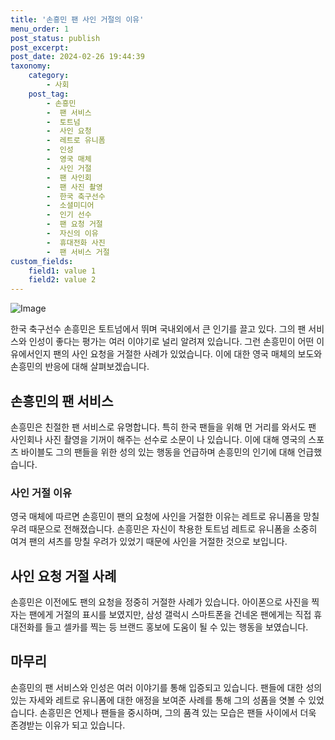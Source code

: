 ```yaml
---
title: '손흥민 팬 사인 거절의 이유'
menu_order: 1
post_status: publish
post_excerpt: 
post_date: 2024-02-26 19:44:39
taxonomy:
    category:
        - 사회
    post_tag:
        - 손흥민
        -  팬 서비스
        -  토트넘
        -  사인 요청
        -  레트로 유니폼
        -  인성
        -  영국 매체
        -  사인 거절
        -  팬 사인회
        -  팬 사진 촬영
        -  한국 축구선수
        -  소셜미디어
        -  인기 선수
        -  팬 요청 거절
        -  자신의 이유
        -  휴대전화 사진
        -  팬 서비스 거절
custom_fields:
    field1: value 1
    field2: value 2
---
```


![Image](https://imgnews.pstatic.net/image/009/2024/02/25/0005263342_001_20240225165401025.jpg?type=w647)

한국 축구선수 손흥민은 토트넘에서 뛰며 국내외에서 큰 인기를 끌고 있다. 그의 팬 서비스와 인성이 좋다는 평가는 여러 이야기로 널리 알려져 있습니다. 그런 손흥민이 어떤 이유에서인지 팬의 사인 요청을 거절한 사례가 있었습니다. 이에 대한 영국 매체의 보도와 손흥민의 반응에 대해 살펴보겠습니다.
## 손흥민의 팬 서비스
손흥민은 친절한 팬 서비스로 유명합니다. 특히 한국 팬들을 위해 먼 거리를 와서도 팬 사인회나 사진 촬영을 기꺼이 해주는 선수로 소문이 나 있습니다. 이에 대해 영국의 스포츠 바이블도 그의 팬들을 위한 성의 있는 행동을 언급하며 손흥민의 인기에 대해 언급했습니다.
### 사인 거절 이유
영국 매체에 따르면 손흥민이 팬의 요청에 사인을 거절한 이유는 레트로 유니폼을 망칠 우려 때문으로 전해졌습니다. 손흥민은 자신이 착용한 토트넘 레트로 유니폼을 소중히 여겨 팬의 셔츠를 망칠 우려가 있었기 때문에 사인을 거절한 것으로 보입니다.
## 사인 요청 거절 사례
손흥민은 이전에도 팬의 요청을 정중히 거절한 사례가 있습니다. 아이폰으로 사진을 찍자는 팬에게 거절의 표시를 보였지만, 삼성 갤럭시 스마트폰을 건네온 팬에게는 직접 휴대전화를 들고 셀카를 찍는 등 브랜드 홍보에 도움이 될 수 있는 행동을 보였습니다.
## 마무리
손흥민의 팬 서비스와 인성은 여러 이야기를 통해 입증되고 있습니다. 팬들에 대한 성의 있는 자세와 레트로 유니폼에 대한 애정을 보여준 사례를 통해 그의 성품을 엿볼 수 있었습니다. 손흥민은 언제나 팬들을 중시하며, 그의 품격 있는 모습은 팬들 사이에서 더욱 존경받는 이유가 되고 있습니다.
